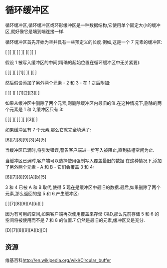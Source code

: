 # 循环缓冲区

循环缓冲区,循环缓冲区或环形缓冲区是一种数据结构,它使用单个固定大小的缓冲区,就好像它是端到端连接一样.

循环缓冲区首先开始为空并具有一些预定义的长度.例如,这是一个 7 元素的缓冲区:

[ ][ ][ ][ ][ ][ ][ ]

假设 1 被写入缓冲区的中间(精确的起始位置在循环缓冲区中无关紧要):

[ ][ ][ ][1][ ][ ][ ]

然后假设添加了另外两个元素 - 2 和 3 - 在 1 之后附加:

[ ][ ][ ][1][2][3][ ]

如果从缓冲区中删除了两个元素,则删除缓冲区内最旧的值.在这种情况下,删除的两个元素是 1 和 2,缓冲区只有 3:

[ ][ ][ ][ ][ ][3][ ]

如果缓冲区有 7 个元素,那么它就完全填满了:

[6][7][8][9][3][4][5]

当缓冲区已满时,将引发错误,警告客户端进一步写入被阻止,直到插槽空闲为止.

当缓冲区已满时,客户端可以选择使用强制写入覆盖最旧的数据.在这种情况下,添加了另外两个元素 - A 和 B - 它们会覆盖 3 和 4:

[6][7][8][9][A][b][5]

3 和 4 已被 A 和 B 取代,使得 5 现在是缓冲区中最旧的数据.最后,如果删除了两个元素,那么返回的是 5 和 6,产生缓冲区:

[ ][7][8][9][A][b][ ]

因为有可用的空间,如果客户端再次使用覆盖来存储 C&D,那么先前存储 5 和 6 的空间将被使用而不是 7 和 8 的位置.7 仍然是最旧的元素,缓冲区又是充分.

[D][7][8][9][A][b][C]

[help-page]: https://exercism.io/tracks/rust/learning
[modules]: https://doc.rust-lang.org/book/ch07-00-modules.html
[cargo]: https://doc.rust-lang.org/book/ch14-00-more-about-cargo.html
[rust-tests]: https://doc.rust-lang.org/book/ch11-02-running-tests.html

## 资源

维基百科<http://en.wikipedia.org/wiki/Circular_buffer>
